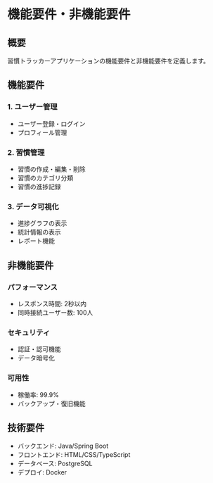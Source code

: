 # 機能要件・非機能要件

## 概要
習慣トラッカーアプリケーションの機能要件と非機能要件を定義します。

## 機能要件

### 1. ユーザー管理
- ユーザー登録・ログイン
- プロフィール管理

### 2. 習慣管理
- 習慣の作成・編集・削除
- 習慣のカテゴリ分類
- 習慣の進捗記録

### 3. データ可視化
- 進捗グラフの表示
- 統計情報の表示
- レポート機能

## 非機能要件

### パフォーマンス
- レスポンス時間: 2秒以内
- 同時接続ユーザー数: 100人

### セキュリティ
- 認証・認可機能
- データ暗号化

### 可用性
- 稼働率: 99.9%
- バックアップ・復旧機能

## 技術要件
- バックエンド: Java/Spring Boot
- フロントエンド: HTML/CSS/TypeScript
- データベース: PostgreSQL
- デプロイ: Docker
